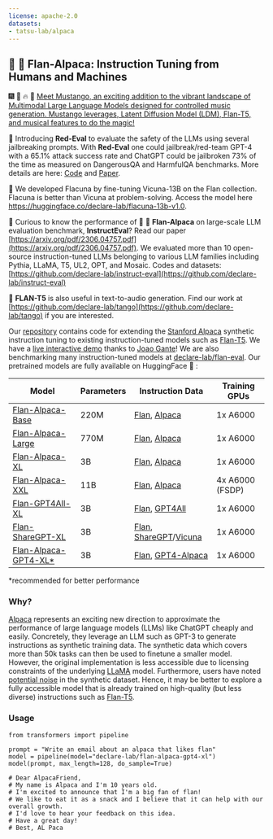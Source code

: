 ```yaml
---
license: apache-2.0
datasets:
- tatsu-lab/alpaca
---
```


## 🍮 🦙 Flan-Alpaca: Instruction Tuning from Humans and Machines

🎆 🧨 🔥 🎠 [Meet Mustango, an exciting addition to the vibrant landscape of Multimodal Large Language Models designed for controlled music generation. Mustango leverages, Latent Diffusion Model (LDM), Flan-T5, and musical features to do the magic!](https://github.com/AMAAI-Lab/mustango)

📣 Introducing **Red-Eval** to evaluate the safety of the LLMs using several jailbreaking prompts. With **Red-Eval** one could jailbreak/red-team GPT-4 with a 65.1% attack success rate and ChatGPT could be jailbroken 73% of the time as measured on DangerousQA and HarmfulQA benchmarks. More details are here: [Code](https://github.com/declare-lab/red-instruct) and [Paper](https://arxiv.org/abs/2308.09662).

📣 We developed Flacuna by fine-tuning Vicuna-13B on the Flan collection. Flacuna is better than Vicuna at problem-solving. Access the model here https://huggingface.co/declare-lab/flacuna-13b-v1.0.

📣 Curious to know the performance of 🍮 🦙 **Flan-Alpaca** on large-scale LLM evaluation benchmark, **InstructEval**? Read our paper [https://arxiv.org/pdf/2306.04757.pdf](https://arxiv.org/pdf/2306.04757.pdf). We evaluated more than 10 open-source instruction-tuned LLMs belonging to various LLM families including Pythia, LLaMA, T5, UL2, OPT, and Mosaic. Codes and datasets: [https://github.com/declare-lab/instruct-eval](https://github.com/declare-lab/instruct-eval)

📣 **FLAN-T5** is also useful in text-to-audio generation. Find our work at [https://github.com/declare-lab/tango](https://github.com/declare-lab/tango) if you are interested.


Our [repository](https://github.com/declare-lab/flan-alpaca) contains code for extending the [Stanford Alpaca](https://github.com/tatsu-lab/stanford_alpaca)
synthetic instruction tuning to existing instruction-tuned models such as [Flan-T5](https://arxiv.org/abs/2210.11416).
We have a [live interactive demo](https://huggingface.co/spaces/joaogante/transformers_streaming) thanks to [Joao Gante](https://huggingface.co/joaogante)!
We are also benchmarking many instruction-tuned models at [declare-lab/flan-eval](https://github.com/declare-lab/flan-eval).
Our pretrained models are fully available on HuggingFace 🤗 :

| Model                                                                            | Parameters | Instruction Data                                                                                                                                   | Training GPUs   |
|----------------------------------------------------------------------------------|------------|----------------------------------------------------------------------------------------------------------------------------------------------------|-----------------|
| [Flan-Alpaca-Base](https://huggingface.co/declare-lab/flan-alpaca-base)          | 220M       | [Flan](https://github.com/google-research/FLAN), [Alpaca](https://github.com/tatsu-lab/stanford_alpaca)                                            | 1x A6000        |
| [Flan-Alpaca-Large](https://huggingface.co/declare-lab/flan-alpaca-large)        | 770M       | [Flan](https://github.com/google-research/FLAN), [Alpaca](https://github.com/tatsu-lab/stanford_alpaca)                                            | 1x A6000        |
| [Flan-Alpaca-XL](https://huggingface.co/declare-lab/flan-alpaca-xl)              | 3B         | [Flan](https://github.com/google-research/FLAN), [Alpaca](https://github.com/tatsu-lab/stanford_alpaca)                                            | 1x A6000        |
| [Flan-Alpaca-XXL](https://huggingface.co/declare-lab/flan-alpaca-xxl)            | 11B        | [Flan](https://github.com/google-research/FLAN), [Alpaca](https://github.com/tatsu-lab/stanford_alpaca)                                            | 4x A6000 (FSDP) |
| [Flan-GPT4All-XL](https://huggingface.co/declare-lab/flan-gpt4all-xl)            | 3B         | [Flan](https://github.com/google-research/FLAN), [GPT4All](https://github.com/nomic-ai/gpt4all)                                                    | 1x A6000        |
| [Flan-ShareGPT-XL](https://huggingface.co/declare-lab/flan-sharegpt-xl)          | 3B         | [Flan](https://github.com/google-research/FLAN), [ShareGPT](https://github.com/domeccleston/sharegpt)/[Vicuna](https://github.com/lm-sys/FastChat) | 1x A6000        |
| [Flan-Alpaca-GPT4-XL*](https://huggingface.co/declare-lab/flan-alpaca-gpt4-xl)   | 3B         | [Flan](https://github.com/google-research/FLAN), [GPT4-Alpaca](https://github.com/Instruction-Tuning-with-GPT-4/GPT-4-LLM)                         | 1x A6000        |

*recommended for better performance

### Why?

[Alpaca](https://crfm.stanford.edu/2023/03/13/alpaca.html) represents an exciting new direction
to approximate the performance of large language models (LLMs) like ChatGPT cheaply and easily.
Concretely, they leverage an LLM such as GPT-3 to generate instructions as synthetic training data.
The synthetic data which covers more than 50k tasks can then be used to finetune a smaller model.
However, the original implementation is less accessible due to licensing constraints of the
underlying [LLaMA](https://ai.facebook.com/blog/large-language-model-llama-meta-ai/) model.
Furthermore, users have noted [potential noise](https://github.com/tloen/alpaca-lora/issues/65) in the synthetic
dataset. Hence, it may be better to explore a fully accessible model that is already trained on high-quality (but
less diverse) instructions such as [Flan-T5](https://arxiv.org/abs/2210.11416).

### Usage

```
from transformers import pipeline

prompt = "Write an email about an alpaca that likes flan"
model = pipeline(model="declare-lab/flan-alpaca-gpt4-xl")
model(prompt, max_length=128, do_sample=True)

# Dear AlpacaFriend,
# My name is Alpaca and I'm 10 years old.
# I'm excited to announce that I'm a big fan of flan!
# We like to eat it as a snack and I believe that it can help with our overall growth.
# I'd love to hear your feedback on this idea. 
# Have a great day! 
# Best, AL Paca
```